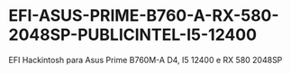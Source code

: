 # EFI-ASUS-PRIME-B760-A-RX-580-2048SP-PUBLICINTEL-I5-12400
EFI Hackintosh para Asus Prime B760M-A D4, I5 12400 e RX 580 2048SP
